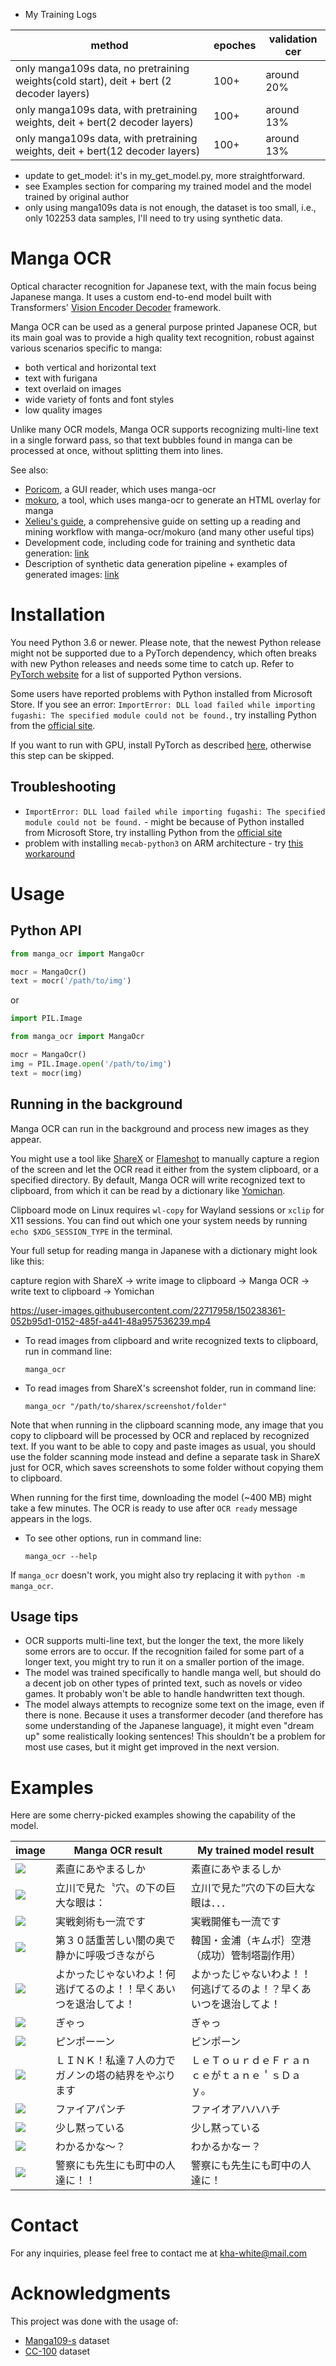 
- My Training Logs

|   method   |  epoches   |  validation cer    |
| ---- | ---- | ---- |
|   only manga109s data, no pretraining weights(cold start), deit + bert (2 decoder layers)   | 100+     |   around 20%   |
|   only manga109s data, with pretraining weights, deit + bert(2 decoder layers)  |  100+    |  around 13%    |
|   only manga109s data, with pretraining weights, deit + bert(12 decoder layers) |  100+    |  around 13%    |

- update to get_model: it's in my_get_model.py, more straightforward.
- see Examples section for comparing my trained model and the model trained by original author
- only using manga109s data is not enough, the dataset is too small, i.e., only 102253 data samples, I'll need to try using synthetic data.

# Manga OCR

Optical character recognition for Japanese text, with the main focus being Japanese manga.
It uses a custom end-to-end model built with Transformers' [Vision Encoder Decoder](https://huggingface.co/docs/transformers/model_doc/vision-encoder-decoder) framework. 

Manga OCR can be used as a general purpose printed Japanese OCR, but its main goal was to provide a high quality
text recognition, robust against various scenarios specific to manga:
- both vertical and horizontal text
- text with furigana
- text overlaid on images
- wide variety of fonts and font styles
- low quality images

Unlike many OCR models, Manga OCR supports recognizing multi-line text in a single forward pass,
so that text bubbles found in manga can be processed at once, without splitting them into lines.

See also:
- [Poricom](https://github.com/bluaxees/Poricom), a GUI reader, which uses manga-ocr
- [mokuro](https://github.com/kha-white/mokuro), a tool, which uses manga-ocr to generate an HTML overlay for manga
- [Xelieu's guide](https://rentry.co/lazyXel), a comprehensive guide on setting up a reading and mining workflow with manga-ocr/mokuro (and many other useful tips)
- Development code, including code for training and synthetic data generation: [link](manga_ocr_dev)
- Description of synthetic data generation pipeline + examples of generated images: [link](manga_ocr_dev/synthetic_data_generator)

# Installation

You need Python 3.6 or newer. Please note, that the newest Python release might not be supported due to a PyTorch dependency, which often breaks with new Python releases and needs some time to catch up.
Refer to [PyTorch website](https://pytorch.org/get-started/locally/) for a list of supported Python versions.

Some users have reported problems with Python installed from Microsoft Store. If you see an error:
`ImportError: DLL load failed while importing fugashi: The specified module could not be found.`,
try installing Python from the [official site](https://www.python.org/downloads).

If you want to run with GPU, install PyTorch as described [here](https://pytorch.org/get-started/locally/#start-locally),
otherwise this step can be skipped.

## Troubleshooting

- `ImportError: DLL load failed while importing fugashi: The specified module could not be found.` - might be because of Python installed from Microsoft Store, try installing Python from the [official site](https://www.python.org/downloads)
- problem with installing `mecab-python3` on ARM architecture - try [this workaround](https://github.com/kha-white/manga-ocr/issues/16)

# Usage

## Python API

```python
from manga_ocr import MangaOcr

mocr = MangaOcr()
text = mocr('/path/to/img')
```

or

```python
import PIL.Image

from manga_ocr import MangaOcr

mocr = MangaOcr()
img = PIL.Image.open('/path/to/img')
text = mocr(img)
```

## Running in the background

Manga OCR can run in the background and process new images as they appear.

You might use a tool like [ShareX](https://getsharex.com/) or [Flameshot](https://flameshot.org/) to manually capture a region of the screen and let the
OCR read it either from the system clipboard, or a specified directory. By default, Manga OCR will write recognized text to clipboard,
from which it can be read by a dictionary like [Yomichan](https://github.com/FooSoft/yomichan).

Clipboard mode on Linux requires `wl-copy` for Wayland sessions or `xclip` for X11 sessions. You can find out which one your system needs by running `echo $XDG_SESSION_TYPE` in the terminal.

Your full setup for reading manga in Japanese with a dictionary might look like this:

capture region with ShareX -> write image to clipboard -> Manga OCR -> write text to clipboard -> Yomichan

https://user-images.githubusercontent.com/22717958/150238361-052b95d1-0152-485f-a441-48a957536239.mp4

- To read images from clipboard and write recognized texts to clipboard, run in command line:
    ```commandline
    manga_ocr
    ```
- To read images from ShareX's screenshot folder, run in command line:
    ```commandline
    manga_ocr "/path/to/sharex/screenshot/folder"
    ```
Note that when running in the clipboard scanning mode, any image that you copy to clipboard will be processed by OCR and replaced
by recognized text. If you want to be able to copy and paste images as usual, you should use the folder scanning mode instead
and define a separate task in ShareX just for OCR, which saves screenshots to some folder without copying them to clipboard.

When running for the first time, downloading the model (~400 MB) might take a few minutes.
The OCR is ready to use after `OCR ready` message appears in the logs.

- To see other options, run in command line:
    ```commandline
    manga_ocr --help
    ```

If `manga_ocr` doesn't work, you might also try replacing it with `python -m manga_ocr`.

## Usage tips

- OCR supports multi-line text, but the longer the text, the more likely some errors are to occur.
  If the recognition failed for some part of a longer text, you might try to run it on a smaller portion of the image.
- The model was trained specifically to handle manga well, but should do a decent job on other types of printed text,
  such as novels or video games. It probably won't be able to handle handwritten text though. 
- The model always attempts to recognize some text on the image, even if there is none.
  Because it uses a transformer decoder (and therefore has some understanding of the Japanese language),
  it might even "dream up" some realistically looking sentences! This shouldn't be a problem for most use cases,
  but it might get improved in the next version.

# Examples

Here are some cherry-picked examples showing the capability of the model. 

| image                | Manga OCR result | My trained model result |
|----------------------|------------------| ------------------| 
| ![](assets/examples/00.jpg) | 素直にあやまるしか | 素直にあやまるしか | 
| ![](assets/examples/01.jpg) | 立川で見た〝穴〟の下の巨大な眼は： | 立川で見た”穴の下の巨大な眼は．．．|
| ![](assets/examples/02.jpg) | 実戦剣術も一流です | 実戦開催も一流です |
| ![](assets/examples/03.jpg) | 第３０話重苦しい闇の奥で静かに呼吸づきながら | 韓国・金浦（キムポ｝空港（成功）管制塔副作用） |
| ![](assets/examples/04.jpg) | よかったじゃないわよ！何逃げてるのよ！！早くあいつを退治してよ！ | よかったじゃないわよ！！何逃げてるのよ！？早くあいつを退治してよ！ |
| ![](assets/examples/05.jpg) | ぎゃっ | ぎゃっ | 
| ![](assets/examples/06.jpg) | ピンポーーン | ピンポーン | 
| ![](assets/examples/07.jpg) | ＬＩＮＫ！私達７人の力でガノンの塔の結界をやぶります | ＬｅＴｏｕｒｄｅＦｒａｎｃｅがｔａｎｅ＇ｓＤａｙ。 | 
| ![](assets/examples/08.jpg) | ファイアパンチ | ファイオアハハハチ | 
| ![](assets/examples/09.jpg) | 少し黙っている | 少し黙っている | 
| ![](assets/examples/10.jpg) | わかるかな〜？ | わかるかなー？ |
| ![](assets/examples/11.jpg) | 警察にも先生にも町中の人達に！！ | 警察にも先生にも町中の人達に！ |

# Contact
For any inquiries, please feel free to contact me at kha-white@mail.com

# Acknowledgments

This project was done with the usage of:
- [Manga109-s](http://www.manga109.org/en/download_s.html) dataset
- [CC-100](https://data.statmt.org/cc-100/) dataset
